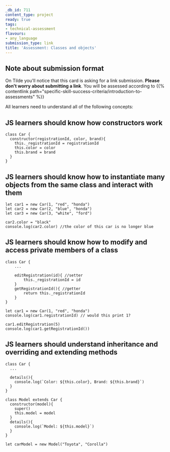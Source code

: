 ```yaml
---
_db_id: 711
content_type: project
ready: true
tags:
- technical-assessment
flavours:
- any_language
submission_type: link
title: 'Assessment: Classes and objects'
---
```


## Note about submission format

On Tilde you'll notice that this card is asking for a link submission. **Please don't worry about submitting a link**. You will be assessed according to {{% contentlink path="specific-skill-success-criteria/introduction-to-assessments" %}}



All learners need to understand all of the following concepts:

## JS learners should know how constructors work

```
class Car {
  constructor(registrationId, color, brand){
    this._registrationId = registrationId
    this.color = color
    this.brand = brand
  }
}
```
## JS learners should know how to instantiate many objects from the same class and interact with them

```
let car1 = new Car(1, "red", "honda")
let car2 = new Car(2, "blue", "honda")
let car3 = new Car(3, "white", "ford")

car2.color = "black"
console.log(car2.color) //the color of this car is no longer blue
```
## JS learners should know how to modify and access private members of a class

```
class Car {
    ...

    editRegistration(id){ //setter
        this._registrationId = id
    }
    getRegistrationId(){ //getter
        return this._registrationId
    }
}

let car1 = new Car(1, "red", "honda")
console.log(car1.registrationId) // would this print 1?

car1.editRegistration(5)
console.log(car1.getRegistrationId())

```
## JS learners should understand inheritance and overriding and extending methods
```
class Car {
  ...

  details(){
    console.log(`Color: ${this.color}, Brand: ${this.brand}`)
  }
}

class Model extends Car {
  constructor(model){
    super()
    this.model = model
  }
  details(){
    console.log(`Model: ${this.model}`)
  }
}

let carModel = new Model("Toyota", "Corolla")
```
